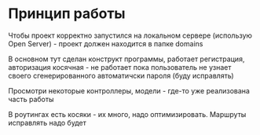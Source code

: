 <h1>Принцип работы</h1>
<p>Чтобы проект корректно запустился на локальном сервере (использую Open Server) - проект должен находится в папке domains </p>
<p>В основном тут сделан конструкт программы, работает регистрация, авторизация косячная - не работает пока пользователь не узнает своего сгенерированного автоматичски пароля (буду исправлять)</p>
<p>Просмотри некоторые контроллеры, модели - где-то уже реализована часть работы</p>
<p>В роутингах есть косяки - их много, надо оптимизировать. Маршруты исправлять надо будет</p>

